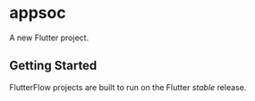# appsoc

A new Flutter project.

## Getting Started

FlutterFlow projects are built to run on the Flutter _stable_ release.
